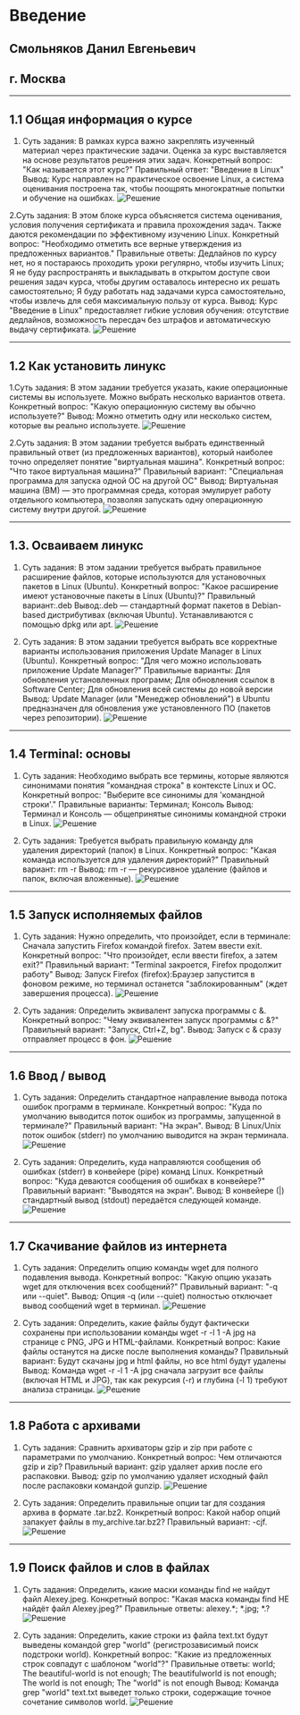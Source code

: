 # Введение
## Смольняков Данил Евгеньевич
## г. Москва

---

## 1.1 Общая информация о курсе
1. Суть задания: В рамках курса важно закреплять изученный материал через практические задачи. Оценка за курс выставляется на основе результатов решения этих задач.
Конкретный вопрос: "Как называется этот курс?"
Правильный ответ: "Введение в Linux"
Вывод: Курс направлен на практическое освоение Linux, а система оценивания построена так, чтобы поощрять многократные попытки и обучение на ошибках.
  ![Решение](screenshot_1.png)

2.Суть задания: В этом блоке курса объясняется система оценивания, условия получения сертификата и правила прохождения задач. Также даются рекомендации по эффективному изучению Linux.
Конкретный вопрос: "Необходимо отметить все верные утверждения из предложенных вариантов."
Правильные ответы: Дедлайнов по курсу нет, но я постараюсь проходить уроки регулярно, чтобы изучить Linux; Я не буду распространять и выкладывать в открытом доступе свои решения задач курса, чтобы другим оставалось интересно их решать самостоятельно; Я буду работать над задачами курса самостоятельно, чтобы извлечь для себя максимальную пользу от курса.
Вывод: Курс "Введение в Linux" предоставляет гибкие условия обучения: отсутствие дедлайнов, возможность пересдач без штрафов и автоматическую выдачу сертификата.
  ![Решение](screenshot_2.png)

---

## 1.2 Как установить линукс
1.Суть задания: В этом задании требуется указать, какие операционные системы вы используете. Можно выбрать несколько вариантов ответа.
Конкретный вопрос: "Какую операционную систему вы обычно используете?"
Вывод: Можно отметить одну или несколько систем, которые вы реально используете.
  ![Решение](screenshot_3.png)

2.Суть задания: В этом задании требуется выбрать единственный правильный ответ (из предложенных вариантов), который наиболее точно определяет понятие "виртуальная машина".
Конкретный вопрос: "Что такое виртуальная машина?"
Правильный вариант: "Специальная программа для запуска одной ОС на другой ОС"
Вывод: Виртуальная машина (ВМ) — это программная среда, которая эмулирует работу отдельного компьютера, позволяя запускать одну операционную систему внутри другой.
  ![Решение](screenshot_4.png)

---

## 1.3. Осваиваем линукс
1. Суть задания: В этом задании требуется выбрать правильное расширение файлов, которые используются для установочных пакетов в Linux (Ubuntu).
Конкретный вопрос: "Какое расширение имеют установочные пакеты в Linux (Ubuntu)?"
Правильный вариант:.deb
Вывод:.deb — стандартный формат пакетов в Debian-based дистрибутивах (включая Ubuntu). Устанавливаются с помощью dpkg или apt.
  ![Решение](screenshot_5.png)

2. Суть задания: В этом задании требуется выбрать все корректные варианты использования приложения Update Manager в Linux (Ubuntu).
Конкретный вопрос: "Для чего можно использовать приложение Update Manager?"
Правильные варианты: Для обновления установленных программ; Для обновления ссылок в Software Center; Для обновления всей системы до новой версии
Вывод: Update Manager (или "Менеджер обновлений") в Ubuntu предназначен для обновления уже установленного ПО (пакетов через репозитории).
  ![Решение](screenshot_6.png)

---

## 1.4 Terminal: основы
1. Суть задания: Необходимо выбрать все термины, которые являются синонимами понятия "командная строка" в контексте Linux и ОС.
Конкретный вопрос: "Выберите все синонимы для 'командной строки'."
Правильные варианты: Терминал; Консоль
Вывод: Терминал и Консоль — общепринятые синонимы командной строки в Linux.
  ![Решение](screenshot_7.png)

2. Суть задания: Требуется выбрать правильную команду для удаления директорий (папок) в Linux.
Конкретный вопрос: "Какая команда используется для удаления директорий?"
Правильный вариант: rm -r
Вывод: rm -r — рекурсивное удаление (файлов и папок, включая вложенные).
  ![Решение](screenshot_8.png)

---

## 1.5 Запуск исполняемых файлов
1. Суть задания: Нужно определить, что произойдет, если в терминале: Сначала запустить Firefox командой firefox. Затем ввести exit.
Конкретный вопрос: "Что произойдет, если ввести firefox, а затем exit?"
Правильный вариант: "Terminal закроется, Firefox продолжит работу"
Вывод: Запуск Firefox (firefox):Браузер запустится в фоновом режиме, но терминал останется "заблокированным" (ждет завершения процесса).
  ![Решение](screenshot_9.png)

2. Суть задания: Определить эквивалент запуска программы с &. 
Конкретный вопрос: "Чему эквивалентен запуск программы с &?" 
Правильный вариант: "Запуск, Ctrl+Z, bg". 
Вывод: Запуск с & сразу отправляет процесс в фон.
  ![Решение](screenshot_10.png)

---

## 1.6 Ввод / вывод
1. Суть задания: Определить стандартное направление вывода потока ошибок программ в терминале. 
Конкретный вопрос: "Куда по умолчанию выводится поток ошибок из программы, запущенной в терминале?" 
Правильный вариант: "На экран". 
Вывод: В Linux/Unix поток ошибок (stderr) по умолчанию выводится на экран терминала.
  ![Решение](screenshot_11.png)

2. Суть задания: Определить, куда направляются сообщения об ошибках (stderr) в конвейере (pipe) команд Linux. 
Конкретный вопрос: "Куда деваются сообщения об ошибках в конвейере?" 
Правильный вариант: "Выводятся на экран". 
Вывод: В конвейере (|) стандартный вывод (stdout) передаётся следующей команде.
  ![Решение](screenshot_12.png)

---

## 1.7 Скачивание файлов из интернета
1. Суть задания: Определить опцию команды wget для полного подавления вывода. 
Конкретный вопрос: "Какую опцию указать wget для отключения всех сообщений?" 
Правильный вариант: "-q или --quiet".
Вывод: Опция -q (или --quiet) полностью отключает вывод сообщений wget в терминал.
  ![Решение](screenshot_13.png)

2. Суть задания: Определить, какие файлы будут фактически сохранены при использовании команды wget -r -l 1 -A jpg на странице с PNG, JPG и HTML-файлами.
Конкретный вопрос: Какие файлы останутся на диске после выполнения команды?
Правильный вариант: Будут скачаны jpg и html файлы, но все html будут удалены
Вывод: Команда wget -r -l 1 -A jpg сначала загрузит все файлы (включая HTML и JPG), так как рекурсия (-r) и глубина (-l 1) требуют анализа страницы.
  ![Решение](screenshot_14.png)

---

## 1.8 Работа с архивами
1. Суть задания: Сравнить архиваторы gzip и zip при работе с параметрами по умолчанию.
Конкретный вопрос: Чем отличаются gzip и zip?
Правильный вариант: gzip удаляет архив после его распаковки.
Вывод: gzip по умолчанию удаляет исходный файл после распаковки командой gunzip.
  ![Решение](screenshot_15.png)

2. Суть задания: Определить правильные опции tar для создания архива в формате .tar.bz2.
Конкретный вопрос: Какой набор опций запакует файлы в my_archive.tar.bz2?
Правильный вариант: -cjf.
  ![Решение](screenshot_16.png)

---

## 1.9 Поиск файлов и слов в файлах
1. Суть задания: Определить, какие маски команды find не найдут файл Alexey.jpeg.
Конкретный вопрос: "Какая маска команды find НЕ найдёт файл Alexey.jpeg?"
Правильные ответы: alexey.*; *.jpg; *.?
  ![Решение](screenshot_17.png)

2. Суть задания: Определить, какие строки из файла text.txt будут выведены командой grep "world" (регистрозависимый поиск подстроки world).
Конкретный вопрос: "Какие из предложенных строк совпадут с шаблоном "world"?"
Правильные ответы: world; The beautiful-world is not enough; The beautifulworld is not enough; The world is not enough; The "world" is not enough
Вывод: Команда grep "world" text.txt выведет только строки, содержащие точное сочетание символов world.
  ![Решение](screenshot_18.png)